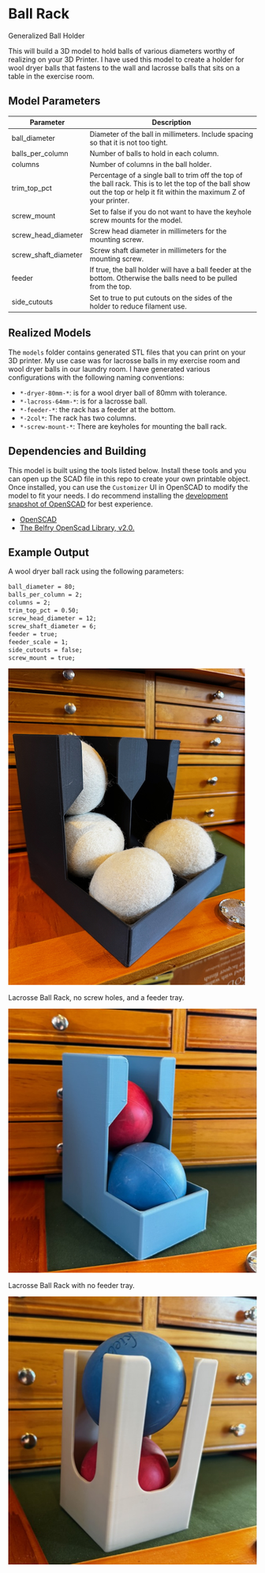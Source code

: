 # Ball Rack

Generalized Ball Holder

This will build a 3D model to hold balls of various diameters worthy of realizing on your 3D Printer. I have used this model to
create a holder for wool dryer balls that fastens to the wall and lacrosse balls that sits on a table in the exercise room.

## Model Parameters

| Parameter            | Description                                                                                                                                                                |
| -------------------- | -------------------------------------------------------------------------------------------------------------------------------------------------------------------------- |
| ball_diameter        | Diameter of the ball in millimeters. Include spacing so that it is not too tight.                                                                                          |
| balls_per_column     | Number of balls to hold in each column.                                                                                                                                    |
| columns              | Number of columns in the ball holder.                                                                                                                                      |
| trim_top_pct         | Percentage of a single ball to trim off the top of the ball rack. This is to let the top of the ball show out the top or help it fit within the maximum Z of your printer. |
| screw_mount          | Set to false if you do not want to have the keyhole screw mounts for the model.                                                                                            |
| screw_head_diameter  | Screw head diameter in millimeters for the mounting screw.                                                                                                                 |
| screw_shaft_diameter | Screw shaft diameter in millimeters for the mounting screw.                                                                                                                |
| feeder               | If true, the ball holder will have a ball feeder at the bottom. Otherwise the balls need to be pulled from the top.                                                        |
| side_cutouts         | Set to true to put cutouts on the sides of the holder to reduce filament use.                                                                                              |

## Realized Models

The `models` folder contains generated STL files that you can print on your 3D printer.  My use case was for lacrosse balls in my 
exercise room and wool dryer balls in our laundry room.  I have generated various configurations with the following naming 
conventions:

- `*-dryer-80mm-*`: is for a wool dryer ball of 80mm with tolerance.
- `*-lacross-64mm-*`: is for a lacrosse ball.
- `*-feeder-*`: the rack has a feeder at the bottom.
- `*-2col*`: The rack has two columns.
- `*-screw-mount-*`: There are keyholes for mounting the ball rack.

## Dependencies and Building

This model is built using the tools listed below. Install these tools and you can open up the SCAD file
in this repo to create your own printable object.  Once installed, you can use the `Customizer` UI in OpenSCAD 
to modify the model to fit your needs.  I do recommend installing the [development snapshot of OpenSCAD](https://openscad.org/downloads.html#snapshots) for best experience.

- [OpenSCAD](https://openscad.org)
- [The Belfry OpenScad Library, v2.0.](https://github.com/BelfrySCAD/BOSL2)

## Example Output

A wool dryer ball rack using the following parameters:

```
ball_diameter = 80;
balls_per_column = 2;
columns = 2;
trim_top_pct = 0.50;
screw_head_diameter = 12;
screw_shaft_diameter = 6;
feeder = true;
feeder_scale = 1;
side_cutouts = false;
screw_mount = true;
```

![Wool Dryer Ball Rack Example](./images/dryer_ball_rack.jpeg)

Lacrosse Ball Rack, no screw holes, and a feeder tray.

![Lacrosse Ball Rack Example](./images/lacrosse_ball_rack.jpeg)

Lacrosse Ball Rack with no feeder tray.

![Lacrosse Ball Rack with no Feeder Tray](./images/lacrosse_ball_rack_no_feeder.jpeg)



